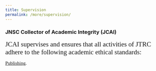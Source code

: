 ```yaml
---
title: Supervision
permalink: /more/supervision/
---
```


<style>
.introh{
font-family:times;
font-size:21px;
}
</style>

<style>
.introt{
font-family:times;
font-size:15px;
}
</style>

<div class="panel panel-default">
<div class="panel-heading">

### JNSC Collector of Academic Integrity (JCAI)

</div>
<div class="panel-body">
<div class="introh">
JCAI supervises and ensures that all activities of JTRC adhere to the following academic ethical standards: 
</div>
<p>
<div class="introt">
         <a href="https://www.elsevier.com/about/policies-and-standards/publishing-ethics#4-duties-of-authors">Publishing</a>.
</div>
</p>
<br>

<p>
<div class="introt">
         <script src="https://gist.github.com/nicolasdao/a7adda51f2f185e8d2700e1573d8a633.js"></script>
</div>
</p>
<br>
</div>
</div>